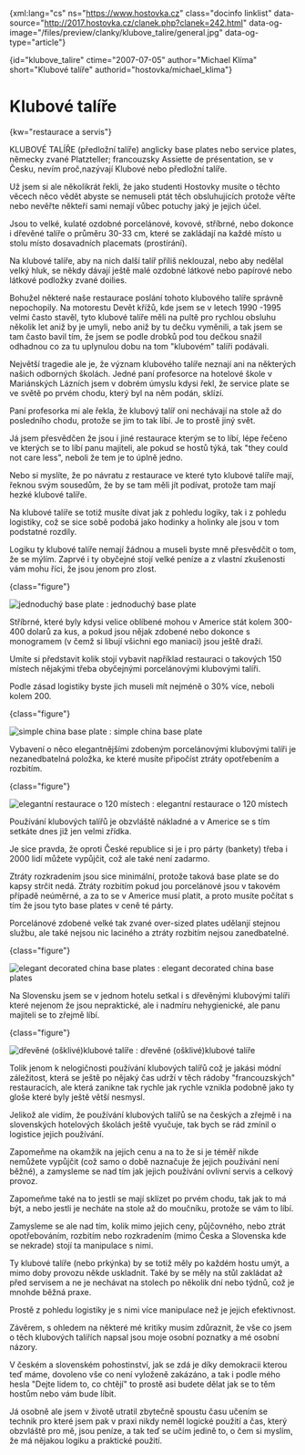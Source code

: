 
{xml:lang="cs" ns="https://www.hostovka.cz" class="docinfo linklist" data-source="http://2017.hostovka.cz/clanek.php?clanek=242.html" data-og-image="/files/preview/clanky/klubove_talire/general.jpg" data-og-type="article"}

{id="klubove\_talire" ctime="2007-07-05" author="Michael Klíma" short="Klubové talíře" authorid="hostovka/michael\_klima"}

# Klubové talíře

{kw="restaurace a servis"}

KLUBOVÉ TALÍŘE (předložní talíře) anglicky base plates nebo service plates, německy zvané Platzteller; francouzsky Assiette de présentation, se v Česku, nevím proč,nazývají Klubové nebo předložní talíře.

Už jsem si ale několikrát řekli, že jako studenti Hostovky musíte o těchto věcech něco vědět abyste se nemuseli ptát těch obsluhujících protože věřte nebo nevěřte někteří sami nemají vůbec potuchy jaký je jejich účel.

Jsou to velké, kulaté ozdobné porcelánové, kovové, stříbrné, nebo dokonce i dřevěné talíře o průměru 30-33 cm, které se zakládají na každé místo u stolu místo dosavadních placemats (prostírání).

Na klubové talíře, aby na nich další talíř příliš neklouzal, nebo aby nedělal velký hluk, se někdy dávají ještě malé ozdobné látkové nebo papírové nebo látkové podložky zvané doilies.

Bohužel některé naše restaurace poslání tohoto klubového talíře správně nepochopily. Na motorestu Devět křížů, kde jsem se v letech 1990 -1995 velmi často stavěl, tyto klubové talíře měli na pultě pro rychlou obsluhu několik let aniž by je umyli, nebo aniž by tu dečku vyměnili, a tak jsem se tam často bavil tím, že jsem se podle drobků pod tou dečkou snažil odhadnou co za tu uplynulou dobu na tom "klubovém" talíři podávali.

Největší tragedie ale je, že význam klubového talíře neznají ani na některých našich odborných školách. Jedné paní profesorce na hotelové škole v Mariánských Lázních jsem v dobrém úmyslu kdysi řekl, že service plate se ve světě po prvém chodu, který byl na něm podán, sklízí.

Paní profesorka mi ale řekla, že klubový talíř oni nechávají na stole až do posledního chodu, protože se jim to tak líbí. Je to prostě jiný svět.

Já jsem přesvědčen že jsou i jiné restaurace kterým se to líbí, lépe řečeno ve kterých se to líbí panu majiteli, ale pokud se hostů týká, tak "they could not care less", neboli že tem je to úplně jedno.

Nebo si myslíte, že po návratu z restaurace ve které tyto klubové talíře mají, řeknou svým sousedům, že by se tam měli jít podívat, protože tam mají hezké klubové talíře.

Na klubové talíře se totiž musíte dívat jak z pohledu logiky, tak i z pohledu logistiky, což se sice sobě podobá jako hodinky a holinky ale jsou v tom podstatné rozdíly.

Logiku ty klubové talíře nemají žádnou a museli byste mně přesvědčit o tom, že se mýlím. Zaprvé i ty obyčejné stojí velké peníze a z vlastní zkušenosti vám mohu říci, že jsou jenom pro zlost.

{class="figure"}

![jednoduchý base plate][1] 
:   jednoduchý base plate

Stříbrné, které byly kdysi velice oblíbené mohou v Americe stát kolem 300-400 dolarů za kus, a pokud jsou nějak zdobené nebo dokonce s monogramem (v čemž si libují všichni ego maniaci) jsou ještě draží.

Umíte si představit kolik stojí vybavit například restauraci o takových 150 místech nějakými třeba obyčejnými porcelánovými klubovými talíři.

Podle zásad logistiky byste jich museli mít nejméně o 30% více, neboli kolem 200.

{class="figure"}

![simple china base plate][2] 
:   simple china base plate

Vybavení o něco elegantnějšími zdobeným porcelánovými klubovými talíři je nezanedbatelná položka, ke které musíte připočíst ztráty opotřebením a rozbitím.

{class="figure"}

![elegantní restaurace o 120 místech][3] 
:   elegantní restaurace o 120 místech

Používání klubových talířů je obzvláště nákladné a v Americe se s tím setkáte dnes již jen velmi zřídka.

Je sice pravda, že oproti České republice si je i pro párty (bankety) třeba i 2000 lidí můžete vypůjčit, což ale také není zadarmo.

Ztráty rozkradením jsou sice minimální, protože taková base plate se do kapsy strčit nedá. Ztráty rozbitím pokud jou porcelánové jsou v takovém případě neúměrné, a za to se v Americe musí platit, a proto musíte počítat s tím že jsou tyto base plates v ceně té párty.

Porcelánové zdobené velké tak zvané over-sized plates udělanjí stejnou službu, ale také nejsou nic laciného a ztráty rozbitím nejsou zanedbatelné.

{class="figure"}

![elegant decorated china base plates][4] 
:   elegant decorated china base plates

Na Slovensku jsem se v jednom hotelu setkal i s dřevěnými klubovými talíři které nejenom že jsou nepraktické, ale i nadmíru nehygienické, ale panu majiteli se to zřejmě líbí.

{class="figure"}

![dřevěné (ošklivé)klubové talíře][5] 
:   dřevěné (ošklivé)klubové talíře

Tolik jenom k nelogičnosti používání klubových talířů což je jakási módní záležitost, která se ještě po nějaký čas udrží v těch rádoby "francouzských" restauracích, ale která zanikne tak rychle jak rychle vznikla podobně jako ty gloše které byly ještě větší nesmysl.

Jelikož ale vidím, že používání klubových talířů se na českých a zřejmě i na slovenských hotelových školách ještě vyučuje, tak bych se rád zmínil o logistice jejich používání.

Zapomeňme na okamžik na jejich cenu a na to že si je téměř nikde nemůžete vypůjčit (což samo o době naznačuje že jejich používání není běžné), a zamysleme se nad tím jak jejich používání ovlivní servis a celkový provoz.

Zapomeňme také na to jestli se mají sklízet po prvém chodu, tak jak to má být, a nebo jestli je necháte na stole až do moučníku, protože se vám to líbí.

Zamysleme se ale nad tím, kolik mimo jejich ceny, půjčovného, nebo ztrát opotřebováním, rozbitím nebo rozkradením (mimo Česka a Slovenska kde se nekrade) stojí ta manipulace s nimi.

Ty klubové talíře (nebo prkýnka) by se totiž měly po každém hostu umýt, a mimo doby provozu někde uskladnit. Také by se měly na stůl zakládat až před servisem a ne je nechávat na stolech po několik dní nebo týdnů, což je mnohde běžná praxe.

Prostě z pohledu logistiky je s nimi více manipulace než je jejich efektivnost.

Závěrem, s ohledem na některé mé kritiky musím zdůraznit, že vše co jsem o těch klubových talířích napsal jsou moje osobní poznatky a mé osobní názory.

V českém a slovenském pohostinství, jak se zdá je díky demokracii kterou teď máme, dovoleno vše co není vyloženě zakázáno, a tak i podle mého hesla "Dejte lidem to, co chtějí" to prostě asi budete dělat jak se to těm hostům nebo vám bude líbit.

Já osobně ale jsem v životě utratil zbytečně spoustu času učením se technik pro které jsem pak v praxi nikdy neměl logické použití a čas, který obzvláště pro mě, jsou peníze, a tak teď se učím jedině to, o čem si myslím, že má nějakou logiku a praktické použití.

 [1]: http://2017.hostovka.cz/soubor/05-07-07-2.JPG
 [2]: http://2017.hostovka.cz/soubor/05-07-07-3.JPG
 [3]: http://2017.hostovka.cz/soubor/05-07-07-4.JPG
 [4]: http://2017.hostovka.cz/soubor/05-07-07-5.JPG
 [5]: http://2017.hostovka.cz/soubor/05-07-07-6.JPG

